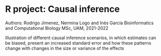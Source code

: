 # R project: Causal inference
Authors: Rodrigo Jimenez, Nermina Logo and Inés García
Bioinformatics and Computational Biology MSc, UAM, 2021-2022

Illustration of different causal inference scenarios, in which estimates can be biased, present an increased standard error and how these patterns change with changes in the size or variance of the effects
